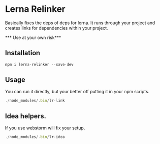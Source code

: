 Lerna Relinker
==
Basically fixes the deps of deps for lerna.  It runs through your project and creates links for dependencies within
your project.

*** Use at your own risk***
## Installation
```js
npm i lerna-relinker --save-dev
```

## Usage
You can run it directly, but your better off putting it in your npm scripts.

```js
./node_modules/.bin/lr-link

```



## Idea helpers.
If you use webstorm will fix your setup.  

```js
./node_modules/.bin/lr-idea

```
